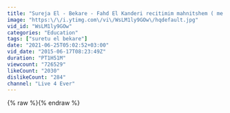 ```yaml
---
title: "Sureja El - Bekare - Fahd El Kanderi recitimim mahnitshem ( me titra shqip)"
image: "https:\/\/i.ytimg.com\/vi\/WsLM1ly9GOw\/hqdefault.jpg"
vid_id: "WsLM1ly9GOw"
categories: "Education"
tags: ["suretu el bekare"]
date: "2021-06-25T05:02:52+03:00"
vid_date: "2015-06-17T08:23:49Z"
duration: "PT1H51M"
viewcount: "726529"
likeCount: "2030"
dislikeCount: "284"
channel: "Live 4 Ever"
---
```

{% raw %}{% endraw %}
